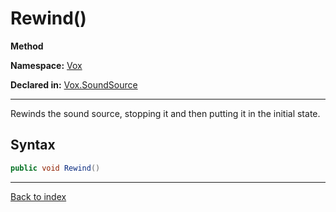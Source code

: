 # Rewind()

**Method**

**Namespace:** [Vox](Vox.md)

**Declared in:** [Vox.SoundSource](Vox.SoundSource.md)

------



Rewinds the sound source, stopping it and then putting it in the
initial state.


## Syntax

```csharp
public void Rewind()
```

------

[Back to index](index.md)